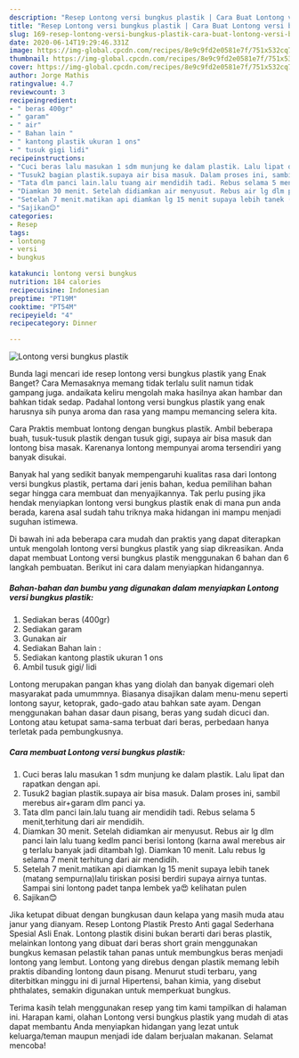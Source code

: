 ```yaml
---
description: "Resep Lontong versi bungkus plastik | Cara Buat Lontong versi bungkus plastik Yang Menggugah Selera"
title: "Resep Lontong versi bungkus plastik | Cara Buat Lontong versi bungkus plastik Yang Menggugah Selera"
slug: 169-resep-lontong-versi-bungkus-plastik-cara-buat-lontong-versi-bungkus-plastik-yang-menggugah-selera
date: 2020-06-14T19:29:46.331Z
image: https://img-global.cpcdn.com/recipes/8e9c9fd2e0581e7f/751x532cq70/lontong-versi-bungkus-plastik-foto-resep-utama.jpg
thumbnail: https://img-global.cpcdn.com/recipes/8e9c9fd2e0581e7f/751x532cq70/lontong-versi-bungkus-plastik-foto-resep-utama.jpg
cover: https://img-global.cpcdn.com/recipes/8e9c9fd2e0581e7f/751x532cq70/lontong-versi-bungkus-plastik-foto-resep-utama.jpg
author: Jorge Mathis
ratingvalue: 4.7
reviewcount: 3
recipeingredient:
- " beras 400gr"
- " garam"
- " air"
- " Bahan lain "
- " kantong plastik ukuran 1 ons"
- " tusuk gigi lidi"
recipeinstructions:
- "Cuci beras lalu masukan 1 sdm munjung ke dalam plastik. Lalu lipat dan rapatkan dengan api."
- "Tusuk2 bagian plastik.supaya air bisa masuk. Dalam proses ini, sambil merebus air+garam dlm panci ya."
- "Tata dlm panci lain.lalu tuang air mendidih tadi. Rebus selama 5 menit,terhitung dari air mendidih."
- "Diamkan 30 menit. Setelah didiamkan air menyusut. Rebus air lg dlm panci lain lalu tuang kedlm panci berisi lontong (karna awal merebus air g terlalu banyak jadi ditambah lg). Diamkan 10 menit. Lalu rebus lg selama 7 menit terhitung dari air mendidih."
- "Setelah 7 menit.matikan api diamkan lg 15 menit supaya lebih tanek (matang sempurna)lalu tiriskan posisi berdiri supaya airnya tuntas. Sampai sini lontong padet tanpa lembek ya😍 kelihatan pulen"
- "Sajikan😊"
categories:
- Resep
tags:
- lontong
- versi
- bungkus

katakunci: lontong versi bungkus 
nutrition: 184 calories
recipecuisine: Indonesian
preptime: "PT19M"
cooktime: "PT54M"
recipeyield: "4"
recipecategory: Dinner

---
```



![Lontong versi bungkus plastik](https://img-global.cpcdn.com/recipes/8e9c9fd2e0581e7f/751x532cq70/lontong-versi-bungkus-plastik-foto-resep-utama.jpg)

Bunda lagi mencari ide resep lontong versi bungkus plastik yang Enak Banget? Cara Memasaknya memang tidak terlalu sulit namun tidak gampang juga. andaikata keliru mengolah maka hasilnya akan hambar dan bahkan tidak sedap. Padahal lontong versi bungkus plastik yang enak harusnya sih punya aroma dan rasa yang mampu memancing selera kita.

Cara Praktis membuat lontong dengan bungkus plastik. Ambil beberapa buah, tusuk-tusuk plastik dengan tusuk gigi, supaya air bisa masuk dan lontong bisa masak. Karenanya lontong mempunyai aroma tersendiri yang banyak disukai.

Banyak hal yang sedikit banyak mempengaruhi kualitas rasa dari lontong versi bungkus plastik, pertama dari jenis bahan, kedua pemilihan bahan segar hingga cara membuat dan menyajikannya. Tak perlu pusing jika hendak menyiapkan lontong versi bungkus plastik enak di mana pun anda berada, karena asal sudah tahu triknya maka hidangan ini mampu menjadi suguhan istimewa.


Di bawah ini ada beberapa cara mudah dan praktis yang dapat diterapkan untuk mengolah lontong versi bungkus plastik yang siap dikreasikan. Anda dapat membuat Lontong versi bungkus plastik menggunakan 6 bahan dan 6 langkah pembuatan. Berikut ini cara dalam menyiapkan hidangannya.

<!--inarticleads1-->

##### Bahan-bahan dan bumbu yang digunakan dalam menyiapkan Lontong versi bungkus plastik:

1. Sediakan  beras (400gr)
1. Sediakan  garam
1. Gunakan  air
1. Sediakan  Bahan lain :
1. Sediakan  kantong plastik ukuran 1 ons
1. Ambil  tusuk gigi/ lidi


Lontong merupakan pangan khas yang diolah dan banyak digemari oleh masyarakat pada umummnya. Biasanya disajikan dalam menu-menu seperti lontong sayur, ketoprak, gado-gado atau bahkan sate ayam. Dengan menggunakan bahan dasar daun pisang, beras yang sudah dicuci dan. Lontong atau ketupat sama-sama terbuat dari beras, perbedaan hanya terletak pada pembungkusnya. 

<!--inarticleads2-->

##### Cara membuat Lontong versi bungkus plastik:

1. Cuci beras lalu masukan 1 sdm munjung ke dalam plastik. Lalu lipat dan rapatkan dengan api.
1. Tusuk2 bagian plastik.supaya air bisa masuk. Dalam proses ini, sambil merebus air+garam dlm panci ya.
1. Tata dlm panci lain.lalu tuang air mendidih tadi. Rebus selama 5 menit,terhitung dari air mendidih.
1. Diamkan 30 menit. Setelah didiamkan air menyusut. Rebus air lg dlm panci lain lalu tuang kedlm panci berisi lontong (karna awal merebus air g terlalu banyak jadi ditambah lg). Diamkan 10 menit. Lalu rebus lg selama 7 menit terhitung dari air mendidih.
1. Setelah 7 menit.matikan api diamkan lg 15 menit supaya lebih tanek (matang sempurna)lalu tiriskan posisi berdiri supaya airnya tuntas. Sampai sini lontong padet tanpa lembek ya😍 kelihatan pulen
1. Sajikan😊


Jika ketupat dibuat dengan bungkusan daun kelapa yang masih muda atau janur yang dianyam. Resep Lontong Plastik Presto Anti gagal Sederhana Spesial Asli Enak. Lontong plastik disini bukan berarti dari beras plastik, melainkan lontong yang dibuat dari beras short grain menggunakan bungkus kemasan pelastik tahan panas untuk membungkus beras menjadi lontong yang lembut. Lontong yang direbus dengan plastik memang lebih praktis dibanding lontong daun pisang. Menurut studi terbaru, yang diterbitkan minggu ini di jurnal Hipertensi, bahan kimia, yang disebut phthalates, semakin digunakan untuk memperkuat bungkus. 

Terima kasih telah menggunakan resep yang tim kami tampilkan di halaman ini. Harapan kami, olahan Lontong versi bungkus plastik yang mudah di atas dapat membantu Anda menyiapkan hidangan yang lezat untuk keluarga/teman maupun menjadi ide dalam berjualan makanan. Selamat mencoba!
